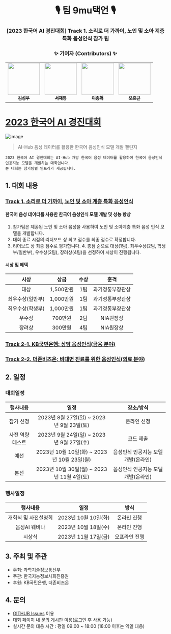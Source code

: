 
<h1 align='center'>🎙️ 팀 9mu택언 🎙️</h1>
<h3 align='center'>[2023 한국어 AI 경진대회] Track 1. 소리로 더 가까이, 노인 및 소아 계층 특화 음성인식 참가 팀</h3>

<h3 align='center'> ✨ 기여자 (Contributors) ✨ </h3>

<!-- ALL-CONTRIBUTORS-LIST:START - Do not remove or modify this section -->
<!-- prettier-ignore-start -->
<!-- markdownlint-disable -->
<table align='center'>
  <tr>
    <td align="center"><a href="https://github.com/tjddn0402"><img src="https://avatars.githubusercontent.com/u/54995090" width="100px;" alt=""/><br/><sub><b>김성우</b></sub></a><br/></td>
    <td align="center"><a href="https://github.com/tjwodud04"><img src="https://avatars.githubusercontent.com/u/34568203" width="100px;" alt=""/><br/><sub><b>서재영</b></sub></a><br/></td>
    <td align="center"><a href="https://github.com/jonhyuk0922"><img src="https://avatars.githubusercontent.com/u/76195885" width="100px;" alt=""/><br/><sub><b>이종혁</b></sub></a><br/></td>
    <td align="center"><a href="https://github.com/Zerohertz"><img src="https://avatars.githubusercontent.com/u/42334717" width="100px;" alt=""/><br/><sub><b>오효근</b></sub></a><br/></td>
  </tr>
</table>
<!-- markdownlint-restore -->
<!-- prettier-ignore-end -->
<!-- ALL-CONTRIBUTORS-LIST:END -->

# [2023 한국어 AI 경진대회](https://competition.aihub.or.kr/2023)

![image](https://github.com/koreanAI/2023-Korean-AI-Competition/assets/109724646/b5251c76-4e41-4e9b-89d0-052f1a9b7655)

> AI-Hub 음성 데이터를 활용한 한국어 음성인식 모델 개발 챌린지

```
2023 한국어 AI 경진대회는 AI-Hub 개방 한국어 음성 데이터를 활용하여 한국어 음성인식 인공지능 모델을 개발하는 대회입니다.
본 대회는 참가팀별 인프라가 제공됩니다.
```

## 1. 대회 내용

### [Track 1. 소리로 더 가까이, 노인 및 소아 계층 특화 음성인식](https://competition.aihub.or.kr/hackathon/scheduleDetail/6)


#### 한국어 음성 데이터를 사용한 한국어 음성인식 모델 개발 및 성능 향상

1. 참가팀은 제공된 노인 및 소아 음성을 사용하여 노인 및 소아계층 특화 음성 인식 모델을 개발합니다.
2. 대회 종료 시점의 리더보드 상 최고 점수를 최종 점수로 확정합니다.
3. 리더보드 상 최종 점수로 평가합니다.
​4. 총점 순으로 대상(1팀), 최우수상(2팀, 학생부/일반부), 우수상(2팀), 장려상(4팀)을 선정하여 시상이 진행됩니다.

#### 시상 및 혜택

|       시상       |   상금    | 수상 |       훈격       |
| :--------------: | :-------: | :--: | :--------------: |
|       대상       | 1,500만원 | 1팀  | 과기정통부장관상 |
| 최우수상(일반부) | 1,000만원 | 1팀  | 과기정통부장관상 |
| 최우수상(학생부) | 1,000만원 | 1팀  | 과기정통부장관상 |
|      우수상      |  700만원  | 2팀  |    NIA원장상     |
|      장려상      |  300만원  | 4팀  |    NIA원장상     |

### [Track 2-1. KB국민은행: 상담 음성인식(금융 분야)](https://competition.aihub.or.kr/hackathon/scheduleDetail/7)

### [Track 2-2. 더존비즈온: 비대면 진료를 위한 음성인식(의료 분야)](https://competition.aihub.or.kr/hackathon/scheduleDetail/8)

## 2. 일정

### 대회일정

|    행사내용     |                    일정                     |              장소/방식              |
| :-------------: | :-----------------------------------------: | :---------------------------------: |
|    참가 신청    |  2023년 8월 27일(일) ~ 2023년 9월 23일(토)  |             온라인 신청             |
| 사전 역량테스트 |  2023년 9월 24일(일) ~ 2023년 9월 27일(수)  |              코드 제출              |
|      예선       | 2023년 10월 10일(화) ~ 2023년 10월 23일(월) | 음성인식 인공지능 모델 개발(온라인) |
|      본선       | 2023년 10월 30일(월) ~ 2023년 11월 4일(토)  | 음성인식 인공지능 모델 개발(온라인) |


### 행사일정

|       행사내용       |         일정         |     방식      |
| :------------------: | :------------------: | :-----------: |
| 개회식 및 사전설명회 | 2023년 10월 10일(화) |  온라인 진행  |
|    음성AI 웨비나     | 2023년 10월 18일(수) |  온라인 진행  |
|        시상식        | 2023년 11월 17일(금) | 오프라인 진행 |

## 3. 주최 및 주관

* 주최: 과학기술정보통신부
* 주관: 한국지능정보사회진흥원
* 후원: KB국민은행, 더존비즈온

## 4. 문의

* [GITHUB Issues](https://github.com/KoreanAI/2023-Korean-AI-Competition/issues) 이용
* 대회 페이지 내 [문의 게시판](https://competition.aihub.or.kr/hackathon/scheduleDetail/6) 이용(로그인 후 사용 가능)
* 실시간 문의 대응 시간 : 평일 09:00 ~ 18:00 (18:00 이후는 익일 대응)

